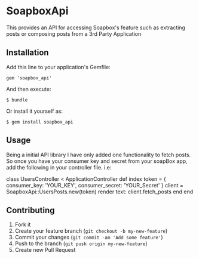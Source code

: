 # SoapboxApi

This provides an API for accessing Soapbox's feature such as extracting posts or composing posts from 
a 3rd Party Application

## Installation

Add this line to your application's Gemfile:

    gem 'soapbox_api'

And then execute:

    $ bundle

Or install it yourself as:

    $ gem install soapbox_api

## Usage

Being a initial API library I have only added one functionality to fetch posts. So once you have your consumer key and secret from your soapBox app, add the following in your controller file. i.e:

class UsersController < ApplicationController
  def index
    token = { consumer_key: 'YOUR_KEY', consumer_secret: 'YOUR_Secret' }
    client = SoapboxApi::UsersPosts.new(token)
    render text: client.fetch_posts
  end
end


## Contributing

1. Fork it
2. Create your feature branch (`git checkout -b my-new-feature`)
3. Commit your changes (`git commit -am 'Add some feature'`)
4. Push to the branch (`git push origin my-new-feature`)
5. Create new Pull Request
